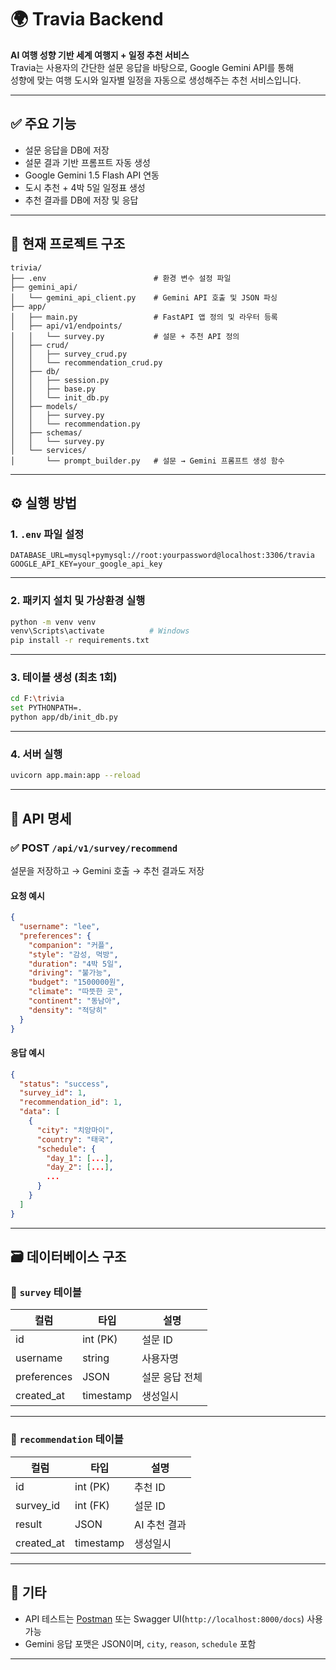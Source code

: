 
# 🌍 Travia Backend

**AI 여행 성향 기반 세계 여행지 + 일정 추천 서비스**  
Travia는 사용자의 간단한 설문 응답을 바탕으로, Google Gemini API를 통해  
성향에 맞는 여행 도시와 일자별 일정을 자동으로 생성해주는 추천 서비스입니다.

---

## ✅ 주요 기능

- 설문 응답을 DB에 저장
- 설문 결과 기반 프롬프트 자동 생성
- Google Gemini 1.5 Flash API 연동
- 도시 추천 + 4박 5일 일정표 생성
- 추천 결과를 DB에 저장 및 응답

---

## 🧱 현재 프로젝트 구조

```
trivia/
├── .env                        # 환경 변수 설정 파일
├── gemini_api/
│   └── gemini_api_client.py    # Gemini API 호출 및 JSON 파싱
├── app/
│   ├── main.py                 # FastAPI 앱 정의 및 라우터 등록
│   ├── api/v1/endpoints/
│   │   └── survey.py           # 설문 + 추천 API 정의
│   ├── crud/
│   │   ├── survey_crud.py
│   │   └── recommendation_crud.py
│   ├── db/
│   │   ├── session.py
│   │   ├── base.py
│   │   └── init_db.py
│   ├── models/
│   │   ├── survey.py
│   │   └── recommendation.py
│   ├── schemas/
│   │   └── survey.py
│   └── services/
│       └── prompt_builder.py   # 설문 → Gemini 프롬프트 생성 함수
```

---

## ⚙️ 실행 방법

### 1. `.env` 파일 설정

```env
DATABASE_URL=mysql+pymysql://root:yourpassword@localhost:3306/travia
GOOGLE_API_KEY=your_google_api_key
```

---

### 2. 패키지 설치 및 가상환경 실행

```bash
python -m venv venv
venv\Scripts\activate          # Windows
pip install -r requirements.txt
```

---

### 3. 테이블 생성 (최초 1회)

```bash
cd F:\trivia
set PYTHONPATH=.
python app/db/init_db.py
```

---

### 4. 서버 실행

```bash
uvicorn app.main:app --reload
```

---

## 🔌 API 명세

### ✅ POST `/api/v1/survey/recommend`  
설문을 저장하고 → Gemini 호출 → 추천 결과도 저장

#### 요청 예시

```json
{
  "username": "lee",
  "preferences": {
    "companion": "커플",
    "style": "감성, 먹방",
    "duration": "4박 5일",
    "driving": "불가능",
    "budget": "1500000원",
    "climate": "따뜻한 곳",
    "continent": "동남아",
    "density": "적당히"
  }
}
```

#### 응답 예시

```json
{
  "status": "success",
  "survey_id": 1,
  "recommendation_id": 1,
  "data": [
    {
      "city": "치앙마이",
      "country": "태국",
      "schedule": {
        "day_1": [...],
        "day_2": [...],
        ...
      }
    }
  ]
}
```

---

## 🗃️ 데이터베이스 구조

### 📌 `survey` 테이블

| 컬럼 | 타입 | 설명 |
|------|------|------|
| id | int (PK) | 설문 ID |
| username | string | 사용자명 |
| preferences | JSON | 설문 응답 전체 |
| created_at | timestamp | 생성일시 |

---

### 📌 `recommendation` 테이블

| 컬럼 | 타입 | 설명 |
|------|------|------|
| id | int (PK) | 추천 ID |
| survey_id | int (FK) | 설문 ID |
| result | JSON | AI 추천 결과 |
| created_at | timestamp | 생성일시 |

---

## 💬 기타

- API 테스트는 [Postman](https://www.postman.com/) 또는 Swagger UI(`http://localhost:8000/docs`) 사용 가능
- Gemini 응답 포맷은 JSON이며, `city`, `reason`, `schedule` 포함

---
